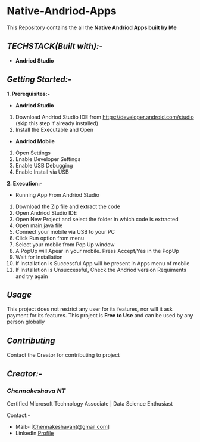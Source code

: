 # Native-Andriod-Apps
This Repository contains the all the **Native Andriod Apps built by Me** 

## *TECHSTACK(Built with):-*
- **Andriod Studio**

## *Getting Started:-*
**1. Prerequisites:-**
- **Andriod Studio**
1. Download Andriod Studio IDE from https://developer.android.com/studio (skip this step if already installed)
2. Install the Executable and Open 

- **Andriod Mobile**
1. Open Settings 
2. Enable Developer Settings
3. Enable USB Debugging
4. Enable Install via USB 

**2. Execution:-**
- Running App From Andriod Studio
1. Download the Zip file and extract the code
2. Open Andriod Studio IDE
3. Open New Project and select the folder in which code is extracted
4. Open main.java file 
5. Connect your mobile via USB to your PC
6. Click Run option from menu
7. Select your mobile from Pop Up window
8. A PopUp will Apear in your mobile. Press Accept/Yes in the PopUp 
9. Wait for Installation
10. If Installation is Successful App will be present in Apps menu of mobile
11. If Installation is Unsuccessful, Check the Andriod version Requiments and try again

## ***Usage***
This project does not restrict any user for its features, nor will it ask payment for its features. This project is **Free to Use** and can be used by any person globally

## ***Contributing***
Contact the Creator for contributing to project

## *Creator:-*
### *Chennakeshava NT*

Certified Microsoft Technology Associate | Data Science Enthusiast

Contact:- 
- Mail:- [Chennakeshavant@gmail.com]
- LinkedIn [Profile](https://www.linkedin.com/in/chennakeshavant/)

